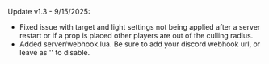 Update v1.3 - 9/15/2025:
- Fixed issue with target and light settings not being applied after a server restart or if a prop is placed other players are out of the culling radius.
- Added server/webhook.lua. Be sure to add your discord webhook url, or leave as '' to disable.
